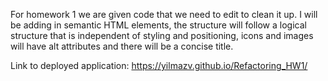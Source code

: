 For homework 1 we are given code that we need to edit to clean it up. I will be adding in semantic HTML elements, the structure will follow a logical structure that is independent of styling and positioning, icons and images will have alt attributes and there will be a concise title. 

Link to deployed application: https://yilmazv.github.io/Refactoring_HW1/
